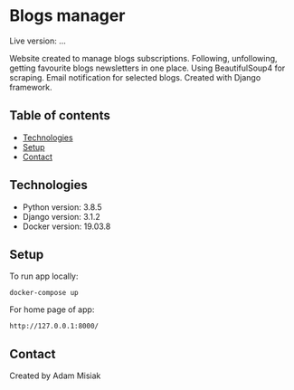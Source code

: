 # Blogs manager

Live version: ...

Website created to manage blogs subscriptions. Following, unfollowing, getting favourite blogs newsletters in one place. Using BeautifulSoup4 for scraping. Email notification for selected blogs. Created with Django framework.


## Table of contents
* [Technologies](#technologies)
* [Setup](#setup)
* [Contact](#contact)

## Technologies
* Python version: 3.8.5
* Django version: 3.1.2
* Docker version: 19.03.8

## Setup
To run app locally:
```
docker-compose up
```

For home page of app:
```
http://127.0.0.1:8000/
```

## Contact
Created by Adam Misiak
